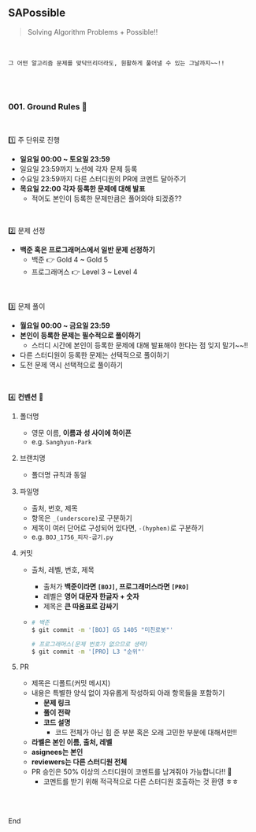 ## SAPossible

> Solving Algorithm Problems + Possible!!

<br />

```
그 어떤 알고리즘 문제를 맞닥뜨리더라도, 원활하게 풀어낼 수 있는 그날까지~~!!
```

<br />

<br />

### 001. Ground Rules 🌱

<br />

:one: 주 단위로 진행

* **일요일 00:00 ~ 토요일 23:59**
* 일요일 23:59까지 노션에 각자 문제 등록
* 수요일 23:59까지 다른 스터디원의 PR에 코멘트 달아주기
* **목요일 22:00 각자 등록한 문제에 대해 발표**
  * 적어도 본인이 등록한 문제만큼은 풀어와야 되겠죵??

<br />

:two: 문제 선정

* **백준 혹은 프로그래머스에서 일반 문제 선정하기**
  * 백준 👉 Gold 4 ~ Gold 5
  * 프로그래머스 👉 Level 3 ~ Level 4

<br />

:three: 문제 풀이

* **월요일 00:00 ~ 금요일 23:59**
* **본인이 등록한 문제는 필수적으로 풀이하기**
  * 스터디 시간에 본인이 등록한 문제에 대해 발표해야 한다는 점 잊지 말기~~!!
* 다른 스터디원이 등록한 문제는 선택적으로 풀이하기
* 도전 문제 역시 선택적으로 풀이하기

<br />

:four: **컨벤션** 📌

1. 폴더명

   * 영문 이름, **이름과 성 사이에 하이픈**
   * e.g. `Sanghyun-Park`

1. 브랜치명

   * 폴더명 규칙과 동일

1. 파일명

   * 출처, 번호, 제목
   * 항목은 `_(underscore)`로 구분하기
   * 제목이 여러 단어로 구성되어 있다면, `-(hyphen)`로 구분하기
   * e.g. `BOJ_1756_피자-굽기.py`

1. 커밋

   * 출처, 레벨, 번호, 제목

     * 출처가 **백준이라면 `[BOJ]`, 프로그래머스라면 `[PRO]`**
     * 레벨은 **영어 대문자 한글자 + 숫자**
     * 제목은 **큰 따옴표로 감싸기**

   * ```bash
     # 백준
     $ git commit -m '[BOJ] G5 1405 "미친로봇"'
     
     # 프로그래머스(문제 번호가 없으므로 생략)
     $ git commit -m '[PRO] L3 "순위"'
     ```

1. PR

   * 제목은 디폴트(커밋 메시지)
   * 내용은 특별한 양식 없이 자유롭게 작성하되 아래 항목들을 포함하기
     * **문제 링크**
     * **풀이 전략**
     * **코드 설명**
       * 코드 전체가 아닌 힘 준 부분 혹은 오래 고민한 부분에 대해서만!!
   * **라벨은 본인 이름, 출처, 레벨**
   * **asignees는 본인**
   * **reviewers는 다른 스터디원 전체**
   * PR 승인은 50% 이상의 스터디원이 코멘트를 남겨줘야 가능합니다!! 👋
     * 코멘트를 받기 위해 적극적으로 다른 스터디원 호출하는 것 환영 ㅎㅎ

<br />

<br />

End



